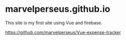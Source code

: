 # marvelperseus.github.io


This site is my first site using Vue and firebase.



https://github.com/marvelperseus/Vue-expense-tracker
